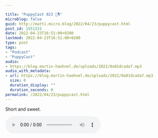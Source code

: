 ```yaml
---

title: "PuppyCast 023 🐶🎙"
microblog: false
guid: http://matti.micro.blog/2022/04/23/puppycast.html
post_id: 1551331
date: 2022-04-23T16:51:00+0200
lastmod: 2022-04-23T16:51:00+0200
type: post
tags:
- "Podcast"
- "PuppyCast"
audio:
- https://blog.martin-haehnel.de/uploads/2022/0a01dcada7.mp3
audio_with_metadata:
- url: https://blog.martin-haehnel.de/uploads/2022/0a01dcada7.mp3
  size: 0
  duration_display: ""
  duration_seconds: 0
permalink: /2022/04/23/puppycast.html
---
```

Short and sweet.

<audio controls="controls" src="https://blog.martin-haehnel.de/uploads/2022/0a01dcada7.mp3" preload="metadata" />

